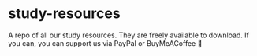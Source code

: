 # study-resources
A repo of all our study resources. They are freely available to download. If you can, you can support us via PayPal or BuyMeACoffee 🙏
